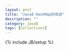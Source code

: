 ```yaml
---
layout: post
title: "Java8 HashMap的改进"
description: ""
category: Java8
tags: [Collections]
---
```

{% include JB/setup %}
